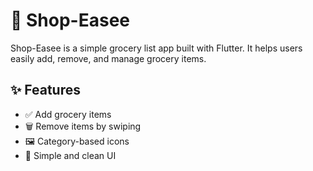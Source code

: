 # 🛒 Shop-Easee

Shop-Easee is a simple grocery list app built with Flutter. It helps users easily add, remove, and manage grocery items.

## ✨ Features
- ✅ Add grocery items  
- 🗑️ Remove items by swiping  
- 🖼️ Category-based icons  
- 📱 Simple and clean UI
